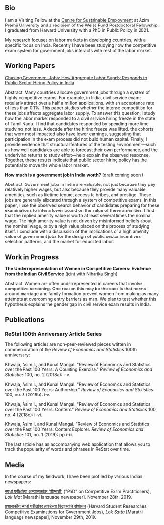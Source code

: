 ## Bio

I am a Visiting Fellow at the <a href="https://cse.azimpremjiuniversity.edu.in/">Centre for Sustainable Employment</a> at Azim Premji University and a recipient of the <a href="https://bfi.uchicago.edu/the-weiss-fund/about/">Weiss Fund Postdoctoral Fellowship</a>. I graduated from Harvard University with a PhD in Public Policy in 2021.

My research focuses on labor markets in developing countries, with a specific focus on India. Recently I have been studying how the competitive exam system for government jobs interacts with rest of the labor market.

## Working Papers

<a href="files/chasing-gov-jobs.pdf" target="_blank">Chasing Government Jobs: How Aggregate Labor Supply Responds to Public Sector Hiring Policy in India</a>

Abstract: Many countries allocate government jobs through a system of highly competitive exams. For example, in India, civil service exams regularly attract over a half a million applications, with an acceptance rate of less than 0.1%. This paper studies whether the intense competition for these jobs affects aggregate labor supply. To answer this question, I study how the labor market responded to a civil service hiring freeze in the state of Tamil Nadu. I find that candidates responded by spending more time studying, not less. A decade after the hiring freeze was lifted, the cohorts that were most impacted also have lower earnings, suggesting that participation in the exam process did not build human capital. Finally, I provide evidence that structural features of the testing environment—such as how well candidates are able to forecast their own performance, and the underlying returns to study effort—help explain the observed response. Together, these results indicate that public sector hiring policy has the potential to move the whole labor market.


<b>How much is a government job in India worth?</b> (draft coming soon!)

Abstract: Government jobs in India are valuable, not just because they pay relatively higher wages, but also because they provide many valuable amenities, such as lifetime tenure, access to bribes, and prestige. These jobs are generally allocated through a system of competitive exams. In this paper, I use the observed search behavior of candidates preparing for these examinations to infer a lower bound on the value of these amenities. I find that the implied amenity value is worth at least several times the nominal wage. The high amenity value is not driven by misinformed beliefs about the nominal wage, or by a high value placed on the process of studying itself. I conclude with a discussion of the implications of a high amenity value of government jobs for the design of public sector incentives, selection patterns, and the market for educated labor.

## Work in Progress

<b>The Underrepresentation of Women in Competitive Careers: Evidence from the Indian Civil Service</b> (joint with Niharika Singh)

Abstract: Women are often underrepresented in careers that involve competitive screening. One reason this may be the case is that norms around marriage and family formation prevent women from making as many attempts at overcoming entry barriers as men. We plan to test whether this hypothesis explains the gender gap in civil service exam results in India.

## Publications

### ReStat 100th Anniversary Article Series

The following articles are non-peer-reviewed pieces written in commemoration of the <i>Review of Economics and Statistics</i> 100th anniversary:

Khwaja, Asim I., and Kunal Mangal. "Review of Economics and Statistics over the Past 100 Years: A Counting Exercise." <i>Review of Economics and Statistics</i> 100, no. 2 (2018a): i-v.

Khwaja, Asim I., and Kunal Mangal. "Review of Economics and Statistics over the Past 100 Years: Authorship." <i>Review of Economics and Statistics</i> 100, no. 3 (2018b): i-v.

Khwaja, Asim I., and Kunal Mangal. "Review of Economics and Statistics over the Past 100 Years: Content." <i>Review of Economics and Statistics</i> 100, no. 4 (2018c): i-vi.

Khwaja, Asim I. and Kunal Mangal. "Review of Economics and Statistics over the Past 100 Years: Content Explorer. <i>Review of Economics and Statistics</i> 101, no. 1 (2019): pp.i-iii.

The last article has an accompanying <a href="https://rest-wordcount.shinyapps.io/explorer/">web application</a> that allows you to track the popularity of words and phrases in ReStat over time.

## Media

In the course of my fieldwork, I have been profiled by various Indian newspapers:

<a href="https://www.lokmat.com/pune/phd-competition-examination-practitioners/">स्पर्धा परीक्षांच्या अभ्यासकांवर ‘पीएचडी’</a> ("PhD" on Competitive Exam Practitioners), <i>Lok Mat</i> \[Marathi language newspaper\], November 28th, 2019.

<a href="files/media/loksatta.png" target="_blank">प्रशासकीय स्पर्धा परीक्षांवर हार्वर्डच्या विद्यार्थ्याचे संशोधन</a> (Harvard Student Researches Competitive Examinations for Government Jobs), <i>Lok Satta</i> \[Marathi language newspaper\],  November 29th, 2019.
